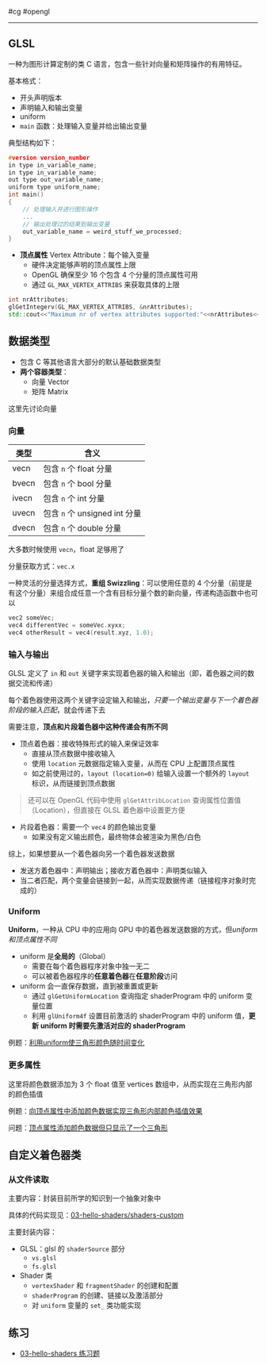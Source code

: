 #cg #opengl 

---
## GLSL

一种为图形计算定制的类 C 语言，包含一些针对向量和矩阵操作的有用特征。

基本格式：
- 开头声明版本
- 声明输入和输出变量
- uniform
- `main` 函数：处理输入变量并给出输出变量

典型结构如下：

```cpp
#version version_number
in type in_variable_name;
in type in_variable_name;
out type out_variable_name;
uniform type uniform_name;
int main()
{
    // 处理输入并进行图形操作
    ...
    // 输出处理过的结果到输出变量
    out_variable_name = weird_stuff_we_processed;
}
```

- **顶点属性** Vertex Attribute：每个输入变量
  - 硬件决定能够声明的顶点属性上限
  - OpenGL 确保至少 16 个包含 4 个分量的顶点属性可用
  - 通过 `GL_MAX_VERTEX_ATTRIBS` 来获取具体的上限

```cpp
int nrAttributes;
glGetIntegerv(GL_MAX_VERTEX_ATTRIBS, &nrAttributes);
std::cout<<"Maximum nr of vertex attributes supported:"<<nrAttributes<<std::endl;
```

## 数据类型

- 包含 C 等其他语言大部分的默认基础数据类型
- **两个容器类型**：
  - 向量 Vector
  - 矩阵 Matrix

这里先讨论向量

### 向量

| 类型  | 含义                      |
| ----- | ------------------------- |
| vecn  | 包含 `n` 个 float 分量        |
| bvecn | 包含 `n` 个 bool 分量         |
| ivecn | 包含 `n` 个 int 分量          |
| uvecn | 包含 `n` 个 unsigned int 分量 |
| dvecn | 包含 `n` 个 double 分量 |

大多数时候使用 `vecn`，float 足够用了

分量获取方式：`vec.x`

一种灵活的分量选择方式，**重组 Swizzling**：可以使用任意的 4 个分量（前提是有这个分量）来组合成任意一个含有目标分量个数的新向量，传递构造函数中也可以

```cpp
vec2 someVec;
vec4 differentVec = someVec.xyxx;
vec4 otherResult = vec4(result.xyz, 1.0);
```

### 输入与输出

GLSL 定义了 `in` 和 `out` 关键字来实现着色器的输入和输出（即，着色器之间的数据交流和传递）

每个着色器使用这两个关键字设定输入和输出，*只要一个输出变量与下一个着色器阶段的输入匹配*，就会传递下去

需要注意，**顶点和片段着色器中这种传递会有所不同**

- 顶点着色器：接收特殊形式的输入来保证效率
  - 直接从顶点数据中接收输入
  - 使用 `location` 元数据指定输入变量，从而在 CPU 上配置顶点属性
  - 如之前使用过的，`layout (location=0)` 给输入设置一个额外的 `layout` 标识，从而链接到顶点数据

> 还可以在 OpenGL 代码中使用 `glGetAttribLocation` 查询属性位置值（Location），但直接在 GLSL 着色器中设置更方便

- 片段着色器：需要一个 `vec4` 的颜色输出变量
  - 如果没有定义输出颜色，最终物体会被渲染为黑色/白色

综上，如果想要从一个着色器向另一个着色器发送数据
- 发送方着色器中：声明输出；接收方着色器中：声明类似输入
- 当二者匹配，两个变量会链接到一起，从而实现数据传递（链接程序对象时完成的）


### Uniform

**Uniform**，一种从 CPU 中的应用向 GPU 中的着色器发送数据的方式，但*uniform 和顶点属性不同*

- uniform 是**全局的**（Global）
  - 需要在每个着色器程序对象中独一无二
  - 可以被着色器程序的**任意着色器**在**任意阶段**访问
- uniform 会一直保存数据，直到被重置或更新
  - 通过 `glGetUniformLocation` 查询指定 shaderProgram 中的 uniform 变量位置
  - 利用 `glUniform4f` 设置目前激活的 shaderProgram 中的 uniform 值，**更新 uniform 时需要先激活对应的 shaderProgram**

例题：[利用uniform使三角形颜色随时间变化](../src/03-hello-shaders/examples/shaders-uniform/)


### 更多属性

这里将颜色数据添加为 3 个 float 值至 vertices 数组中，从而实现在三角形内部的颜色插值

例题：[向顶点属性中添加颜色数据实现三角形内部颜色插值效果](../src/03-hello-shaders/examples/shaders-vertexColor/)

问题：[顶点属性添加颜色数据但只显示了一个三角形](../../error/添加顶点颜色属性.md)


## 自定义着色器类

### 从文件读取

主要内容：封装目前所学的知识到一个抽象对象中

具体的代码实现见：[03-hello-shaders/shaders-custom](./src/03-hello-shaders/examples/shaders-custom/)

主要封装内容：
- GLSL：glsl 的 `shaderSource` 部分
	- `vs.glsl`
	- `fs.glsl`
- Shader 类
	- `vertexShader` 和 `fragmentShader` 的创建和配置
	- `shaderProgram` 的创建、链接以及激活部分
	- 对 `uniform` 变量的 `set_` 类功能实现

## 练习

- [03-hello-shaders 练习题](../../src/03-hello-shaders/03-hello-shaders%20练习题.md)